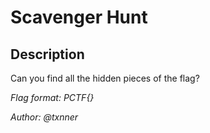 # Scavenger Hunt

## Description

Can you find all the hidden pieces of the flag?

*Flag format: PCTF{}*

*Author: @txnner*

